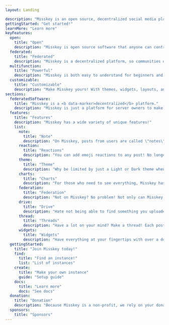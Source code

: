 ```yaml
---
layout: Landing

description: "Misskey is an open source, decentralized social media platform that's free forever!"
gettingStarted: "Get started!"
learnMore: "Learn more"
keyFeatures:
  open:
    title: "Open"
    description: "Misskey is open source software that anyone can contribute to and everyone can use for free whenever and wherever."
  federated:
    title: "Federated"
    description: "Misskey is a decentralized platform, so communities on different instances can connect with each other."
  multifunction:
    title: "Powerful"
    description: "Misskey is both easy to understand for beginners and has powerful features for advanced users."
  customizable:
    title: "Customizable"
    description: "Make Misskey yours! With themes, widgets, layouts, and more, you make make Misskey just the way you like it."
sections:
  federatedSoftware:
    title: "Misskey is a <b data-marker>decentralized</b> platform."
    description: "Misskey is just a platform for server owners to make their own instances of Misskey, and they can all talk to each other! There's large instances for the masses, smaller ones for groups, fandoms, and subcultures, and even instances just for individuals and their friends. Want to have even more control? You can make your own instance on your server with relative ease, cutting ties from any large company who wants to spy on you and sell your data. Misskey is about community and sharing, not corporations and big tech. Have friends not on Misskey? No problem! Because Misskey is on the Fediverse (ActivityPub), you can interact with people on other platforms like Mastodon, PixelFed, PeerTube, and more!"
  features:
    title: "Features"
    description: "Misskey has a wide variety of unique features!"
    list:
      note:
        title: "Note"
        description: "On Misskey, posts from users are called \"notes\". Reply, quote, add custom emojis, animated text, content warnings, attach multiple images, videos, GIFs, audio clips, or anything else!"
      reaction:
        title: "Reactions"
        description: "You can add emoji reactions to any post! No longer are you bound by a like button, show everyone exactly how you feel with the tap of a button."
      theme:
        title: "Theme"
        description: "Why be limited by just a Light or Dark theme when you can change all the colors? Use Misskey's intuitive theming functions to make Misskey just how you like it."
      charts:
        title: "Charts"
        description: "For those who need to see everything, Misskey has powerful charts for both users and admins to see what exactly is going on in your instance in real time."
      federation:
        title: "Federation"
        description: "Not on Misskey? No problem! Not only can Misskey instances talk to each other, but you can make friends with people on other networks like Mastodon and Pixelfed!"
      drive:
        title: "Drive"
        description: "Hate not being able to find something you uploaded? With Drive, you get managed and powerful cloud storage right in your social media!"
      thread:
        title: "Threads"
        description: "Have a lot on your mind? Make a thread! Each post can have up to 3,000 characters by default, and you can keep the conversation going for hours."
      widgets:
        title: "Widgets"
        description: "Have everything at your fingertips with over a dozen customizable widgets!"
  gettingStarted:
    title: "Join Misskey today!"
    find:
      title: "Find an instance!"
      list: "List of instances"
    create:
      title: "Make your own instance"
      guide: "Setup guide"
    docs:
      title: "Learn more"
      docs: "See docs"
  donation:
    title: "Donation"
    description: "Because Misskey is a non-profit, we rely on your donations to fund our development. If you like Misskey, please consider donating so that we can continue to make Misskey awesome for years to come!"
  sponsors:
    title: "Sponsors"
---
```


<style>
	.ai {
		display: none;
	}
	.screenshot.desktop {
		content: url("/screenshot-desktop-en.png");
	}
	.screenshot.mobile {
		content: url("/screenshot-mobile-en.png");
	}
	.widgets {
		content: url("/top-features-widgets-en.png");
	}
</style>
